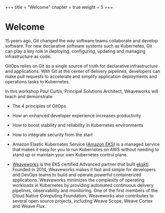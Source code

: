 +++
title = "Welcome"
chapter = true
weight = 5
+++

# Welcome

15 years ago, Git changed the way software teams collaborate and develop software. For new declarative software systems such as Kubernetes, Git can play a key role in deploying, configuring, updating and managing infrastructure as code.

GitOps relies on Git as a single source of truth for declarative infrastructure and applications. With Git at the center of delivery pipelines, developers can make pull requests to accelerate and simplify application deployments and operations tasks to Kubernetes.

In this workshop Paul Curtis, Principal Solutions Architect, Weaveworks will teach and demonstrate:

* The 4 principles of GitOps
* How an enhanced developer experience increases productivity
* How to boost stability and reliability in Kubernetes environments
* How to integrate security from the start


* Amazon Elastic Kubernetes Service ([Amazon EKS](https://aws.amazon.com/eks/)) is a managed service that makes it easy for you to run Kubernetes on AWS without needing to stand up or maintain your own Kubernetes control plane. 

* [Weaveworks](https://www.weave.works) is the EKS certified Advanced partner that built [eksktl](https://eksctl.io/). Founded in 2014, Weaveworks makes it fast and simple for developers and DevOps teams to build and operate powerful containerized applications. Weaveworks minimizes the complexity of operating workloads in Kubernetes by providing automated continuous delivery pipelines, observability and monitoring.  One of the first members of the Cloud Native Computing Foundation, Weaveworks also contributes to several open source projects, including Weave Scope, Weave Cortex and Weave Flux.
